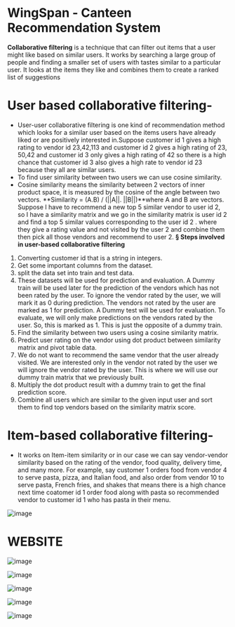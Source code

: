 # WingSpan - Canteen Recommendation System

**Collaborative filtering** is a technique that can filter out items that a user might like based on similar users.
It works by searching a large group of people and finding a smaller set of users with tastes similar to a particular user. It looks at the items they like and combines them to create a ranked list of suggestions
# User based collaborative filtering- 
- User-user collaborative filtering is one kind of recommendation method which looks for a similar user based on the items users have already liked or are positively interested in.Suppose customer id 1 gives a high rating to vendor id 23,42,113 and customer id 2 gives a high rating of 23, 50,42 and customer id 3 only gives a high rating of 42 so there is a high chance that customer id 3 also gives a high rate to vendor id 23 because they all are similar users.
- To find user similarity between two users we can use cosine similarity.
- Cosine similarity means the similarity between 2 vectors of inner product space, it is measured by the cosine of the angle between two vectors.
 **Similarity = (A.B) / (||A||. ||B||)**where A and B are vectors.
Suppose I have to recommend a new top 5 similar vendor to user id 2, so I have a similarity matrix and we go in the similarity matrix is user id 2 and find a top 5 similar values corresponding to the user id 2 . where they give a rating value and not visited by the user 2 and combine them then pick all those vendors and recommend to user 2. 
**§ Steps involved in user-based collaborative filtering**
1. Converting customer id that is a string in integers.
2. Get some important columns from the dataset.
3. split the data set into train and test data.
4. These datasets will be used for prediction and evaluation. A Dummy train will be used later for the prediction of the vendors which has not been rated by the user. To ignore the vendor rated by the user, we will mark it as 0 during prediction. The vendors not rated by the user are marked as 1 for prediction.
A Dummy test will be used for evaluation. To evaluate, we will only make predictions on the vendors rated by the user. So, this is marked as 1. This is just the opposite of a dummy train.
5. Find the similarity between two users using a cosine similarity matrix.
6. Predict user rating on the vendor using dot product between similarity matrix and pivot table data.
7. We do not want to recommend the same vendor that the user already visited. We are interested only in the vendor not rated by the user we will ignore the vendor rated by the user. This is where we will use our dummy train matrix that we previously built.
8. Multiply the dot product result with a dummy train to get the final prediction score.
9. Combine all users which are similar to the given input user and sort them to find top vendors based on the similarity matrix score.
 
# Item-based collaborative filtering- 
- It works on Item-item similarity or in our case we can say vendor-vendor similarity based on the rating of the vendor, food quality, delivery time, and many more. For example, say customer 1 orders food from vendor 4 to serve pasta, pizza, and Italian food, and also order from vendor 10 to serve pasta, French fries, and shakes that means there is a high chance next time coatomer id 1 order food along with pasta so recommended vendor to customer id 1 who has pasta in their menu.

![image](https://github.com/user-attachments/assets/986e280e-81ab-44ac-bdd9-e1f8b945a96b)

# WEBSITE
![image](https://github.com/user-attachments/assets/78afc432-9404-4be3-87dc-a626405e803d)

![image](https://github.com/user-attachments/assets/e7d8baeb-b04c-41be-899c-5f1fb96a47c8)

![image](https://github.com/user-attachments/assets/247fcba0-6a93-4343-8ed0-a5e6a23131ca)

![image](https://github.com/user-attachments/assets/9a526772-ac19-4b65-98d5-70b1c1566a84)

![image](https://github.com/user-attachments/assets/90c6cbe1-8e0b-4e99-9f94-a29d84a18b98)
